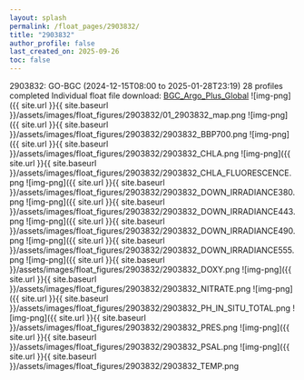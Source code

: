 ```yaml
---
layout: splash
permalink: /float_pages/2903832/
title: "2903832"
author_profile: false
last_created_on: 2025-09-26
toc: false
---
```

 
2903832: GO-BGC (2024-12-15T08:00 to 2025-01-28T23:19)
28 profiles completed
Individual float file download: [BGC_Argo_Plus_Global](https://ftp.soest.hawaii.edu/bgc_argo_plus/Individual_Floats/outliers_removed/2903832_Sprof_processed.nc)
![img-png]({{ site.url }}{{ site.baseurl }}/assets/images/float_figures/2903832/01_2903832_map.png
![img-png]({{ site.url }}{{ site.baseurl }}/assets/images/float_figures/2903832/2903832_BBP700.png
![img-png]({{ site.url }}{{ site.baseurl }}/assets/images/float_figures/2903832/2903832_CHLA.png
![img-png]({{ site.url }}{{ site.baseurl }}/assets/images/float_figures/2903832/2903832_CHLA_FLUORESCENCE.png
![img-png]({{ site.url }}{{ site.baseurl }}/assets/images/float_figures/2903832/2903832_DOWN_IRRADIANCE380.png
![img-png]({{ site.url }}{{ site.baseurl }}/assets/images/float_figures/2903832/2903832_DOWN_IRRADIANCE443.png
![img-png]({{ site.url }}{{ site.baseurl }}/assets/images/float_figures/2903832/2903832_DOWN_IRRADIANCE490.png
![img-png]({{ site.url }}{{ site.baseurl }}/assets/images/float_figures/2903832/2903832_DOWN_IRRADIANCE555.png
![img-png]({{ site.url }}{{ site.baseurl }}/assets/images/float_figures/2903832/2903832_DOXY.png
![img-png]({{ site.url }}{{ site.baseurl }}/assets/images/float_figures/2903832/2903832_NITRATE.png
![img-png]({{ site.url }}{{ site.baseurl }}/assets/images/float_figures/2903832/2903832_PH_IN_SITU_TOTAL.png
![img-png]({{ site.url }}{{ site.baseurl }}/assets/images/float_figures/2903832/2903832_PRES.png
![img-png]({{ site.url }}{{ site.baseurl }}/assets/images/float_figures/2903832/2903832_PSAL.png
![img-png]({{ site.url }}{{ site.baseurl }}/assets/images/float_figures/2903832/2903832_TEMP.png
